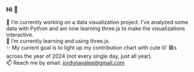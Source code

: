 ### Hi 👋

<!--
**jordyy/jordyy** is a ✨ _special_ ✨ repository because its `README.md` (this file) appears on your GitHub profile.

Here are some ideas to get you started:

- 🔭 I’m currently working on ...
- 🌱 I’m currently learning ...
- 👯 I’m looking to collaborate on ...
- 🤔 I’m looking for help with ...
- 💬 Ask me about ...
- 📫 How to reach me: ...
- 😄 Pronouns: ...
- ⚡ Fun fact: ...
-->

🔭 I’m currently working on a data visualization project. I've analyzed some data with Python and am now learning three.js to make the visualizations interactive. 
</br>
🌱 I’m currently learning and using three.js.
</br>
✨ My current goal is to light up my contribution chart with cute lil' 🟩s  across the year of 2024 (not every single day, just all year). 
</br>
📫 Reach me by email: jordynavalee@gmail.com
